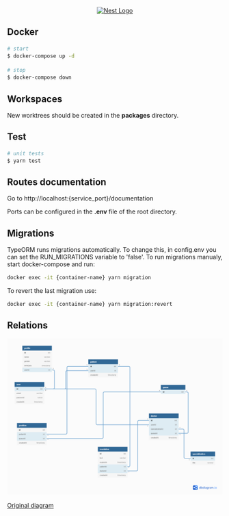 <p align="center">
  <a href="http://nestjs.com/" target="blank"><img src="https://nestjs.com/img/logo_text.svg" width="320" alt="Nest Logo" /></a>
</p>

[circleci-image]: https://img.shields.io/circleci/build/github/nestjs/nest/master?token=abc123def456
[circleci-url]: https://circleci.com/gh/nestjs/nest

## Docker

```bash
# start
$ docker-compose up -d

# stop
$ docker-compose down
```

## Workspaces

New worktrees should be created in the <b>packages</b> directory.

## Test

```bash
# unit tests
$ yarn test
```

## Routes documentation

Go to http://localhost:{service_port}/documentation

Ports can be configured in the <b>.env</b> file of the root directory.

## Migrations

TypeORM runs migrations automatically. To change this, in config.env you can set the RUN_MIGRATIONS variable to 'false'.
To run migrations manualy, start docker-compose and run:

```bash
docker exec -it {container-name} yarn migration
```

To revert the last migration use:

```bash
docker exec -it {container-name} yarn migration:revert
```

## Relations

![relations](/images/relations.png?raw=true)

[Original diagram](https://dbdiagram.io/d/61671337940c4c4eec93f8b0)
